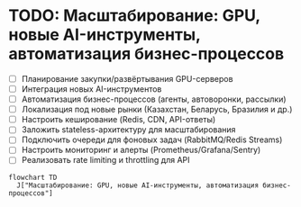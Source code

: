 # TODO: Масштабирование: GPU, новые AI-инструменты, автоматизация бизнес-процессов

- [ ] Планирование закупки/развёртывания GPU-серверов
- [ ] Интеграция новых AI-инструментов
- [ ] Автоматизация бизнес-процессов (агенты, автоворонки, рассылки)
- [ ] Локализация под новые рынки (Казахстан, Беларусь, Бразилия и др.)
- [ ] Настроить кеширование (Redis, CDN, API-ответы)
- [ ] Заложить stateless-архитектуру для масштабирования
- [ ] Подключить очереди для фоновых задач (RabbitMQ/Redis Streams)
- [ ] Настроить мониторинг и алерты (Prometheus/Grafana/Sentry)
- [ ] Реализовать rate limiting и throttling для API

```mermaid
flowchart TD
  J["Масштабирование: GPU, новые AI-инструменты, автоматизация бизнес-процессов"]
```
